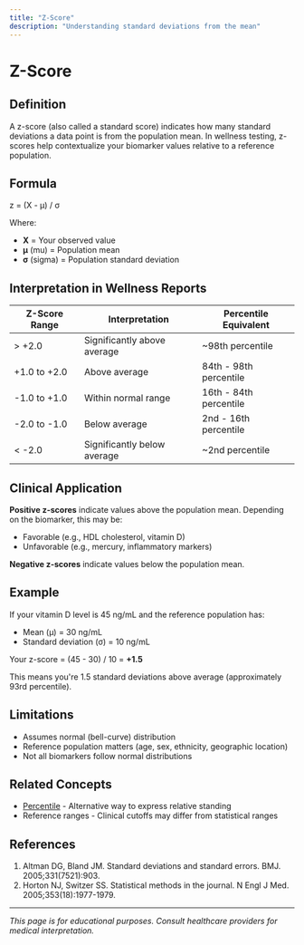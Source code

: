 ```yaml
---
title: "Z-Score"
description: "Understanding standard deviations from the mean"
---
```

# Z-Score

## Definition

A z-score (also called a standard score) indicates how many standard deviations a data point is from the population mean. In wellness testing, z-scores help contextualize your biomarker values relative to a reference population.

## Formula
z = (X - μ) / σ

Where:
- **X** = Your observed value
- **μ** (mu) = Population mean
- **σ** (sigma) = Population standard deviation

## Interpretation in Wellness Reports

| Z-Score Range | Interpretation | Percentile Equivalent |
|---------------|----------------|----------------------|
| > +2.0 | Significantly above average | ~98th percentile |
| +1.0 to +2.0 | Above average | 84th - 98th percentile |
| -1.0 to +1.0 | Within normal range | 16th - 84th percentile |
| -2.0 to -1.0 | Below average | 2nd - 16th percentile |
| < -2.0 | Significantly below average | ~2nd percentile |

## Clinical Application

**Positive z-scores** indicate values above the population mean. Depending on the biomarker, this may be:
- Favorable (e.g., HDL cholesterol, vitamin D)
- Unfavorable (e.g., mercury, inflammatory markers)

**Negative z-scores** indicate values below the population mean.

## Example

If your vitamin D level is 45 ng/mL and the reference population has:
- Mean (μ) = 30 ng/mL
- Standard deviation (σ) = 10 ng/mL

Your z-score = (45 - 30) / 10 = **+1.5**

This means you're 1.5 standard deviations above average (approximately 93rd percentile).

## Limitations

- Assumes normal (bell-curve) distribution
- Reference population matters (age, sex, ethnicity, geographic location)
- Not all biomarkers follow normal distributions

## Related Concepts

- [Percentile](percentile.md) - Alternative way to express relative standing
- Reference ranges - Clinical cutoffs may differ from statistical ranges

## References

1. Altman DG, Bland JM. Standard deviations and standard errors. BMJ. 2005;331(7521):903.
2. Horton NJ, Switzer SS. Statistical methods in the journal. N Engl J Med. 2005;353(18):1977-1979.

---

*This page is for educational purposes. Consult healthcare providers for medical interpretation.*

